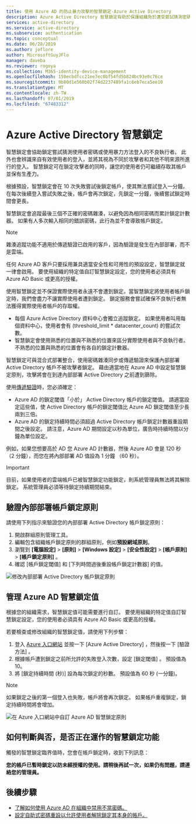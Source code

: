 ```yaml
---
title: 使用 Azure AD 的防止暴力攻擊的智慧鎖定-Azure Active Directory
description: Azure Active Directory 智慧鎖定有助於保護組織免於遭受嘗試猜測密碼的暴力攻擊
services: active-directory
ms.service: active-directory
ms.subservice: authentication
ms.topic: conceptual
ms.date: 06/28/2019
ms.author: joflore
author: MicrosoftGuyJFlo
manager: daveba
ms.reviewer: rogoya
ms.collection: M365-identity-device-management
ms.openlocfilehash: 150ecbdfcc21ee7ec0bf54fd5b824bc93e0c76ce
ms.sourcegitcommit: 9b80d1e560b02f74d2237489fa1c6eb7eca5ee10
ms.translationtype: MT
ms.contentlocale: zh-TW
ms.lasthandoff: 07/01/2019
ms.locfileid: "67483312"
---
```

# <a name="azure-active-directory-smart-lockout"></a>Azure Active Directory 智慧鎖定

智慧鎖定會協助鎖定嘗試猜測使用者密碼或使用暴力方法登入的不良執行者。 此外也會辨識來自有效使用者的登入，並將其視為不同於攻擊者和其他不明來源所進行的登入。 智慧鎖定可在鎖定攻擊者的同時，讓您的使用者仍可繼續存取其帳戶並保有生產力。

根據預設，智慧鎖定會在 10 次失敗嘗試後鎖定帳戶，使其無法嘗試登入一分鐘。 在每次後續登入嘗試失敗之後，帳戶會再次鎖定，先鎖定一分鐘，後續嘗試鎖定時間會更長。

智慧鎖定會追蹤最後三個不正確的密碼雜湊，以避免因為相同密碼而累計鎖定計數器。 如果有人多次輸入相同的錯誤密碼，此行為並不會導致帳戶鎖定。

 > [!NOTE]
 > 雜湊追蹤功能不適用於傳遞驗證已啟用的客戶，因為驗證是發生在內部部署，而不是雲端。

任何 Azure AD 客戶只要採用兼具適當安全性和可用性的預設設定，智慧鎖定就一律會啟用。 要使用組織的特定值自訂智慧鎖定設定，您的使用者必須具有 Azure AD Basic 或更高的授權。

使用智慧鎖定並不保證實際使用者永遠不會遭到鎖定。當智慧鎖定將使用者帳戶鎖定時，我們會盡力不讓實際使用者遭到鎖定。 鎖定服務會嘗試確保不良執行者無法獲得實際使用者帳戶的存取權。  

* 每個 Azure Active Directory 資料中心會獨立追蹤鎖定。 如果使用者叫用每個資料中心，使用者會有 (threshold_limit * datacenter_count) 的嘗試次數。
* 智慧鎖定會使用熟悉的位置與不熟悉的位置來區分實際使用者與不良執行者。 不熟悉的位置與熟悉的位置會有各自的鎖定計數器。

智慧鎖定可與混合式部署整合，使用密碼雜湊同步或傳遞驗證來保護內部部署 Active Directory 帳戶不被攻擊者鎖定。 藉由適當地在 Azure AD 中設定智慧鎖定原則，攻擊將會在到達內部部署 Active Directory 之前遭到篩除。

使用[傳遞驗證](../hybrid/how-to-connect-pta.md)時，您必須確定：

* Azure AD 的鎖定閾值「小於」  Active Directory 帳戶的鎖定閾值。 請適當設定這些值，使 Active Directory 帳戶的鎖定閾值比 Azure AD 鎖定閾值至少長兩到三倍。 
* Azure AD 的鎖定持續時間必須超過 Active Directory 帳戶鎖定計數器重設期間之後設定。 請注意，Azure AD 期間設定以秒為單位，廣告時持續時間以分鐘為單位設定。 

例如，如果您想要高於 AD 您 Azure AD 計數器，然後 Azure AD 會是 120 秒 （2 分鐘），而您在將內部部署 AD 值設為 1 分鐘 （60 秒）。

> [!IMPORTANT]
> 目前，如果使用者的雲端帳戶已被智慧鎖定功能鎖定，則系統管理員無法將其解除鎖定。 系統管理員必須等待鎖定持續期間結束。

## <a name="verify-on-premises-account-lockout-policy"></a>驗證內部部署帳戶鎖定原則

請使用下列指示來驗證您的內部部署 Active Directory 帳戶鎖定原則：

1. 開啟群組原則管理工具。
2. 編輯包含組織帳戶鎖定原則的群組原則，例如**預設網域原則**。
3. 瀏覽到 **[電腦設定]**  >  **[原則]**  >  **[Windows 設定]**  >  **[安全性設定]**  >  **[帳戶原則]**  >  **[帳戶鎖定原則]** 。
4. 確認 [帳戶鎖定閾值]  和 [下列時間過後重設帳戶鎖定計數器]  的值。

![修改內部部署 Active Directory 帳戶鎖定原則](./media/howto-password-smart-lockout/active-directory-on-premises-account-lockout-policy.png)

## <a name="manage-azure-ad-smart-lockout-values"></a>管理 Azure AD 智慧鎖定值

根據您的組織需求，智慧鎖定值可能需要進行自訂。 要使用組織的特定值自訂智慧鎖定設定，您的使用者必須具有 Azure AD Basic 或更高的授權。

若要檢查或修改組織的智慧鎖定值，請使用下列步驟：

1. 登入 [Azure 入口網站](https://portal.azure.com) 並按一下 [Azure Active Directory]  ，然後按一下 [驗證方法]  。
1. 根據帳戶遭到鎖定之前所允許的失敗登入次數，設定 [鎖定閾值]  。 預設值為 10。
1. 將 [鎖定持續時間 (秒)]  設為每次鎖定的秒數。 預設值為 60 秒 (一分鐘)。

> [!NOTE]
> 如果鎖定之後的第一個登入也失敗，帳戶將會再次鎖定。 如果帳戶重複鎖定，鎖定持續時間將會增加。

![在 Azure 入口網站中自訂 Azure AD 智慧鎖定原則](./media/howto-password-smart-lockout/azure-active-directory-custom-smart-lockout-policy.png)

## <a name="how-to-determine-if-the-smart-lockout-feature-is-working-or-not"></a>如何判斷與否，是否正在運作的智慧鎖定功能

觸發的智慧鎖定臨界值時，您會在帳戶鎖定時，收到下列訊息：

**您的帳戶已暫時鎖定以防未經授權的使用。請稍後再試一次，如果仍有問題，請連絡您的管理員。**

## <a name="next-steps"></a>後續步驟

* [了解如何使用 Azure AD 在組織中禁用不當密碼。](howto-password-ban-bad.md)
* [設定自助式密碼重設以允許使用者解除鎖定其本身的帳戶。](quickstart-sspr.md)
